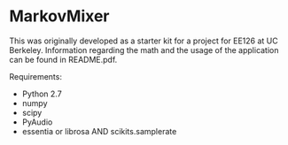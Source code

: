MarkovMixer
===========

This was originally developed as a starter kit for a project for EE126 at UC Berkeley. Information regarding the math and the usage of the application can be found in README.pdf.

Requirements:
* Python 2.7
* numpy
* scipy
* PyAudio
* essentia or librosa AND scikits.samplerate
